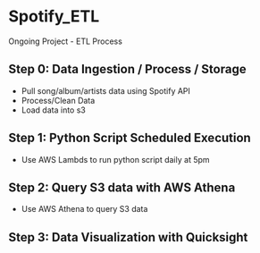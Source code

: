 # Spotify_ETL

Ongoing Project - ETL Process

## Step 0: Data Ingestion / Process / Storage
- Pull song/album/artists data using Spotify API
- Process/Clean Data
- Load data into s3

## Step 1: Python Script Scheduled Execution

- Use AWS Lambds to run python script daily at 5pm

## Step 2: Query S3 data with AWS Athena
- Use AWS Athena to query S3 data

## Step 3: Data Visualization with Quicksight

